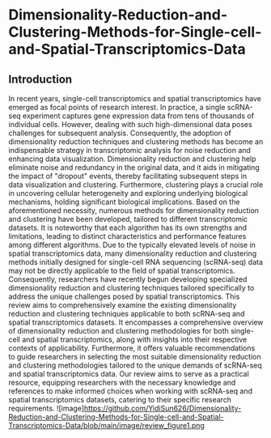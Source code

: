 # Dimensionality-Reduction-and-Clustering-Methods-for-Single-cell-and-Spatial-Transcriptomics-Data
## Introduction
In recent years, single-cell transcriptomics and spatial transcriptomics have emerged as focal points of research interest. In practice, a single scRNA-seq experiment captures gene expression data from tens of thousands of individual cells. However, dealing with such high-dimensional data poses challenges for subsequent analysis.
Consequently, the adoption of dimensionality reduction techniques and clustering methods has become an indispensable strategy in transcriptomic analysis for noise reduction and enhancing data visualization. Dimensionality reduction and clustering help eliminate noise and redundancy in the original data, and it aids in mitigating the impact of "dropout" events, thereby facilitating subsequent steps in data visualization and clustering. Furthermore, clustering plays a crucial role in uncovering cellular heterogeneity and exploring underlying biological mechanisms, holding significant biological implications. Based on the aforementioned necessity, numerous methods for dimensionality reduction and clustering have been developed, tailored to different transcriptomic datasets.
It is noteworthy that each algorithm has its own strengths and limitations, leading to distinct characteristics and performance features among different algorithms. Due to the typically elevated levels of noise in spatial transcriptomics data, many dimensionality reduction and clustering methods initially designed for single-cell RNA sequencing (scRNA-seq) data may not be directly applicable to the field of spatial transcriptomics. Consequently, researchers have recently begun developing specialized dimensionality reduction and clustering techniques tailored specifically to address the unique challenges posed by spatial transcriptomics.
This review aims to comprehensively examine the existing dimensionality reduction and clustering techniques applicable to both scRNA-seq and spatial transcriptomics datasets. It encompasses a comprehensive overview of dimensionality reduction and clustering methodologies for both single-cell and spatial transcriptomics, along with insights into their respective contexts of applicability. Furthermore, it offers valuable recommendations to guide researchers in selecting the most suitable dimensionality reduction and clustering methodologies tailored to the unique demands of scRNA-seq and spatial transcriptomics data. Our review aims to serve as a practical resource, equipping researchers with the necessary knowledge and references to make informed choices when working with scRNA-seq and spatial transcriptomics datasets, catering to their specific research requirements.
![image]https://github.com/YidiSun626/Dimensionality-Reduction-and-Clustering-Methods-for-Single-cell-and-Spatial-Transcriptomics-Data/blob/main/image/review_figure1.png
